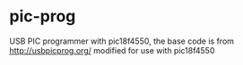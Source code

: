 # pic-prog

USB PIC programmer with pic18f4550, the base code is from http://usbpicprog.org/ modified for use with pic18f4550
